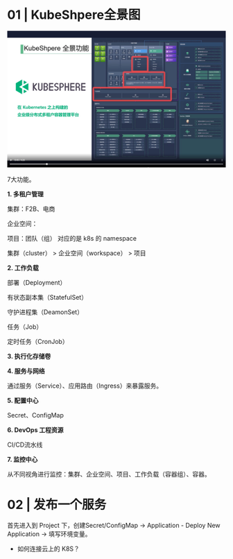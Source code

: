 # 01 | KubeShpere全景图

![](./KubeShpere_view.png)

7大功能。

**1. 多租户管理**

集群：F2B、电商

企业空间：

项目：团队（组）
对应的是 k8s 的 namespace

集群（cluster） > 企业空间（workspace） > 项目

**2. 工作负载**

部署（Deployment）

有状态副本集（StatefulSet）

守护进程集（DeamonSet）

任务（Job）

定时任务（CronJob）

**3. 执行化存储卷**



**4. 服务与网络**

通过服务（Service）、应用路由（Ingress）来暴露服务。

**5. 配置中心**

Secret、ConfigMap

**6. DevOps 工程资源**

CI/CD流水线

**7. 监控中心**

从不同视角进行监控：集群、企业空间、项目、工作负载（容器组）、容器。

# 02 | 发布一个服务

首先进入到 Project 下，创建Secret/ConfigMap -> Application - Deploy New Application ->  填写环境变量。

- 如何连接云上的 K8S？









